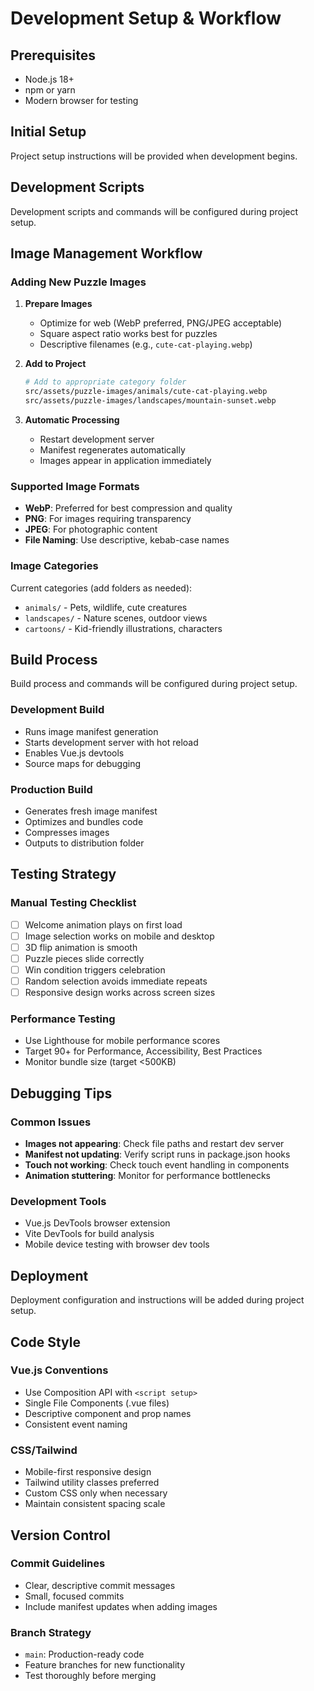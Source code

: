 # Development Setup & Workflow

## Prerequisites

- Node.js 18+ 
- npm or yarn
- Modern browser for testing

## Initial Setup

Project setup instructions will be provided when development begins.

## Development Scripts

Development scripts and commands will be configured during project setup.

## Image Management Workflow

### Adding New Puzzle Images

1. **Prepare Images**
   - Optimize for web (WebP preferred, PNG/JPEG acceptable)
   - Square aspect ratio works best for puzzles
   - Descriptive filenames (e.g., `cute-cat-playing.webp`)

2. **Add to Project**
   ```bash
   # Add to appropriate category folder
   src/assets/puzzle-images/animals/cute-cat-playing.webp
   src/assets/puzzle-images/landscapes/mountain-sunset.webp
   ```

3. **Automatic Processing**
   - Restart development server
   - Manifest regenerates automatically
   - Images appear in application immediately

### Supported Image Formats
- **WebP**: Preferred for best compression and quality
- **PNG**: For images requiring transparency
- **JPEG**: For photographic content
- **File Naming**: Use descriptive, kebab-case names

### Image Categories
Current categories (add folders as needed):
- `animals/` - Pets, wildlife, cute creatures
- `landscapes/` - Nature scenes, outdoor views
- `cartoons/` - Kid-friendly illustrations, characters

## Build Process

Build process and commands will be configured during project setup.

### Development Build
- Runs image manifest generation
- Starts development server with hot reload
- Enables Vue.js devtools
- Source maps for debugging

### Production Build
- Generates fresh image manifest
- Optimizes and bundles code
- Compresses images
- Outputs to distribution folder

## Testing Strategy

### Manual Testing Checklist
- [ ] Welcome animation plays on first load
- [ ] Image selection works on mobile and desktop
- [ ] 3D flip animation is smooth
- [ ] Puzzle pieces slide correctly
- [ ] Win condition triggers celebration
- [ ] Random selection avoids immediate repeats
- [ ] Responsive design works across screen sizes

### Performance Testing
- Use Lighthouse for mobile performance scores
- Target 90+ for Performance, Accessibility, Best Practices
- Monitor bundle size (target <500KB)

## Debugging Tips

### Common Issues
- **Images not appearing**: Check file paths and restart dev server
- **Manifest not updating**: Verify script runs in package.json hooks
- **Touch not working**: Check touch event handling in components
- **Animation stuttering**: Monitor for performance bottlenecks

### Development Tools
- Vue.js DevTools browser extension
- Vite DevTools for build analysis
- Mobile device testing with browser dev tools

## Deployment

Deployment configuration and instructions will be added during project setup.

## Code Style

### Vue.js Conventions
- Use Composition API with `<script setup>`
- Single File Components (.vue files)
- Descriptive component and prop names
- Consistent event naming

### CSS/Tailwind
- Mobile-first responsive design
- Tailwind utility classes preferred
- Custom CSS only when necessary
- Maintain consistent spacing scale

## Version Control

### Commit Guidelines
- Clear, descriptive commit messages
- Small, focused commits
- Include manifest updates when adding images

### Branch Strategy
- `main`: Production-ready code
- Feature branches for new functionality
- Test thoroughly before merging